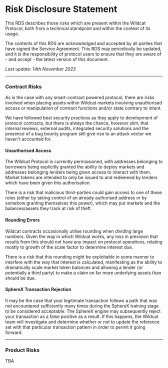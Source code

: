 # Risk Disclosure Statement

This RDS describes those risks which are present within the Wildcat Protocol, both from a technical standpoint and within the context of its usage.

The contents of this RDS are acknowledged and accepted by all parties that have signed the Service Agreement. This RDS may periodically be updated, and it is the responsibility of protocol users to ensure that they are aware of - and accept - the latest version of this document.

_Last update: 14th November 2023_

***

### Contract Risks

As is the case with any smart-contract powered protocol, there are risks involved when placing assets within Wildcat markets involving unauthorised access or manipulation of contract functions and/or state contrary to intent.

We have followed best security practices as they apply to development of protocol contracts, but there is always the chance, _however slim_, that internal reviews, external audits, integrated security solutions and the presence of a bug bounty program still give rise to an attack vector we haven't accounted for.

#### Unauthorised Access

The Wildcat Protocol is currently permissioned, with addresses belonging to borrowers being explicitly granted the ability to deploy markets and addresses belonging lenders being given access to interact with them. Market tokens are intended to only be issued to and redeemed by lenders which have been given this authorisation.

There is a risk that malicious third-parties could gain access to one of these roles (either by taking control of an already authorised address or by somehow granting themselves this power), which may put markets and the balances/assets they track at risk of theft.

#### Rounding Errors

Wildcat contracts occasionally utilise rounding when dividing large numbers. Given the way in which Wildcat works, any loss in precision that results from this should not have any impact on protocol operations, relating mostly to growth of the scale factor to determine interest due.

There is a risk that this rounding might be exploitable in some manner to interfere with the way that interest is calculated, manifesting as the ability to dramatically scale market token balances and allowing a lender (or potentially a third party) to make a claim on far more underlying assets than should be due.

#### SphereX Transaction Rejection

It may be the case that your legitimate transaction follows a path that was not encountered sufficiently many times during the SphereX training stage to be considered acceptable. The SphereX engine may subsequently reject your transaction as a false positive as a result. If this happens, the Wildcat team will investigate and determine whether or not to update the reference set with that particular transaction pattern in order to permit it going forward.

***

### Product Risks

TBA


